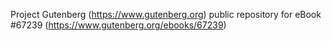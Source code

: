 Project Gutenberg (https://www.gutenberg.org) public repository for
eBook #67239 (https://www.gutenberg.org/ebooks/67239)
